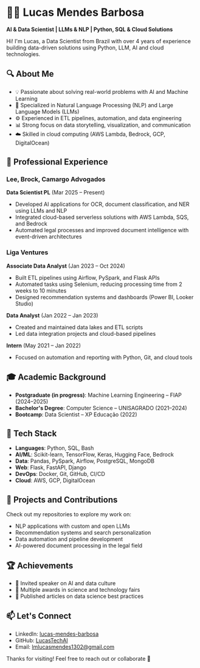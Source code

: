 # 👨‍💻 Lucas Mendes Barbosa

**AI & Data Scientist | LLMs & NLP | Python, SQL & Cloud Solutions**

Hi! I'm Lucas, a Data Scientist from Brazil with over 4 years of experience building data-driven solutions using Python, LLM, AI and cloud technologies.

## 🔍 About Me

- 💡 Passionate about solving real-world problems with AI and Machine Learning  
- 🧠 Specialized in Natural Language Processing (NLP) and Large Language Models (LLMs)  
- ⚙️ Experienced in ETL pipelines, automation, and data engineering  
- 📊 Strong focus on data storytelling, visualization, and communication  
- ☁️ Skilled in cloud computing (AWS Lambda, Bedrock, GCP, DigitalOcean)

## 💼 Professional Experience

### **Lee, Brock, Camargo Advogados**  
**Data Scientist PL** (Mar 2025 – Present)  
- Developed AI applications for OCR, document classification, and NER using LLMs and NLP  
- Integrated cloud-based serverless solutions with AWS Lambda, SQS, and Bedrock  
- Automated legal processes and improved document intelligence with event-driven architectures

### **Liga Ventures**  
**Associate Data Analyst** (Jan 2023 – Oct 2024)  
- Built ETL pipelines using Airflow, PySpark, and Flask APIs  
- Automated tasks using Selenium, reducing processing time from 2 weeks to 10 minutes  
- Designed recommendation systems and dashboards (Power BI, Looker Studio)

**Data Analyst** (Jan 2022 – Jan 2023)  
- Created and maintained data lakes and ETL scripts  
- Led data integration projects and cloud-based pipelines

**Intern** (May 2021 – Jan 2022)  
- Focused on automation and reporting with Python, Git, and cloud tools


## 🎓 Academic Background

- **Postgraduate (in progress)**: Machine Learning Engineering – FIAP (2024–2025)  
- **Bachelor's Degree**: Computer Science – UNISAGRADO (2021–2024)  
- **Bootcamp**: Data Scientist – XP Educação (2022)  

## 🚀 Tech Stack

- **Languages**: Python, SQL, Bash  
- **AI/ML**: Scikit-learn, TensorFlow, Keras, Hugging Face, Bedrock  
- **Data**: Pandas, PySpark, Airflow, PostgreSQL, MongoDB  
- **Web**: Flask, FastAPI, Django  
- **DevOps**: Docker, Git, GitHub, CI/CD  
- **Cloud**: AWS, GCP, DigitalOcean

## 📌 Projects and Contributions

Check out my repositories to explore my work on:
- NLP applications with custom and open LLMs  
- Recommendation systems and search personalization  
- Data automation and pipeline development  
- AI-powered document processing in the legal field

## 🏆 Achievements

- 🎤 Invited speaker on AI and data culture  
- 🥇 Multiple awards in science and technology fairs  
- 📝 Published articles on data science best practices  

## 📫 Let's Connect

- LinkedIn: [lucas-mendes-barbosa](https://www.linkedin.com/in/lucas-mendes-barbosa)  
- GitHub: [LucasTechAI](https://github.com/LucasTechAI)  
- Email: lmlucasmendes1302@gmail.com

Thanks for visiting! Feel free to reach out or collaborate 🤝
